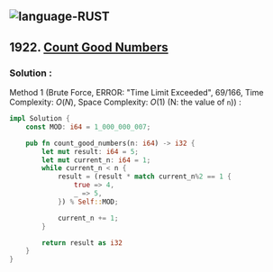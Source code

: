 ![language-RUST](https://img.shields.io/badge/RUST-8d4004?style=for-the-badge&logo=RUST)
---

## 1922. [Count Good Numbers](https://leetcode.com/problems/count-good-numbers)

### Solution :

Method 1 (Brute Force, ERROR: "Time Limit Exceeded", 69/166, Time Complexity: $O(N)$, Space Complexity: $O(1)$ (N: the value of `n`)) :
```rust
impl Solution {
    const MOD: i64 = 1_000_000_007;

    pub fn count_good_numbers(n: i64) -> i32 {
        let mut result: i64 = 5;
        let mut current_n: i64 = 1;
        while current_n < n {
            result = (result * match current_n%2 == 1 {
                true => 4,
                _ => 5,
            }) % Self::MOD;

            current_n += 1;
        }

        return result as i32
    }
}
```

